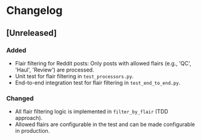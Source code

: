 # Changelog

## [Unreleased]
### Added
- Flair filtering for Reddit posts: Only posts with allowed flairs (e.g., 'QC', 'Haul', 'Review') are processed.
- Unit test for flair filtering in `test_processors.py`.
- End-to-end integration test for flair filtering in `test_end_to_end.py`.

### Changed
- All flair filtering logic is implemented in `filter_by_flair` (TDD approach).
- Allowed flairs are configurable in the test and can be made configurable in production.
